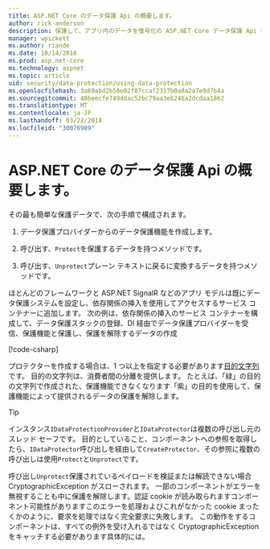 ```yaml
---
title: ASP.NET Core のデータ保護 Api の概要します。
author: rick-anderson
description: 保護して、アプリ内のデータを復号化の ASP.NET Core データ保護 Api を使用する方法を説明します。
manager: wpickett
ms.author: riande
ms.date: 10/14/2016
ms.prod: asp.net-core
ms.technology: aspnet
ms.topic: article
uid: security/data-protection/using-data-protection
ms.openlocfilehash: 3a69abd2b58e02f87ccaf2317b0a8a2a7e9d7b4a
ms.sourcegitcommit: 48beecfe749ddac52bc79aa3eb246a2dcdaa1862
ms.translationtype: MT
ms.contentlocale: ja-JP
ms.lasthandoff: 03/22/2018
ms.locfileid: "30076989"
---
```

# <a name="get-started-with-the-data-protection-apis-in-aspnet-core"></a>ASP.NET Core のデータ保護 Api の概要します。

<a name="security-data-protection-getting-started"></a>

その最も簡単な保護データで、次の手順で構成されます。

1. データ保護プロバイダーからのデータ保護機能を作成します。

2. 呼び出す、`Protect`を保護するデータを持つメソッドです。

3. 呼び出す、`Unprotect`プレーン テキストに戻るに変換するデータを持つメソッドです。

ほとんどのフレームワークと ASP.NET SignalR などのアプリ モデルは既にデータ保護システムを設定し、依存関係の挿入を使用してアクセスするサービス コンテナーに追加します。 次の例は、依存関係の挿入のサービス コンテナーを構成して、データ保護スタックの登録、DI 経由でデータ保護プロバイダーを受信、保護機能と保護し、保護を解除するデータの作成

[!code-csharp[](../../security/data-protection/using-data-protection/samples/protectunprotect.cs?highlight=26,34,35,36,37,38,39,40)]

プロテクターを作成する場合は、1 つ以上を指定する必要があります[目的文字列](xref:security/data-protection/consumer-apis/purpose-strings)です。 目的の文字列は、消費者間の分離を提供します。 たとえば、「緑」の目的の文字列で作成された、保護機能できなくなります「紫」の目的を使用して、保護機能によって提供されるデータの保護を解除します。

>[!TIP]
> インスタンス`IDataProtectionProvider`と`IDataProtector`は複数の呼び出し元のスレッド セーフです。 目的としていること、コンポーネントへの参照を取得したら、`IDataProtector`呼び出しを経由して`CreateProtector`、その参照に複数の呼び出しは使用`Protect`と`Unprotect`です。
>
>呼び出し`Unprotect`保護されているペイロードを検証または解読できない場合 CryptographicException がスローされます。 一部のコンポーネントがエラーを無視することも中に保護を解除します。認証 cookie が読み取られますコンポーネント可能性がありますこのエラーを処理およびこれがなかった cookie まったくかのように、要求を処理ではなく完全要求に失敗します。 この動作をするコンポーネントは、すべての例外を受け入れるではなく CryptographicException をキャッチする必要があります具体的には。

